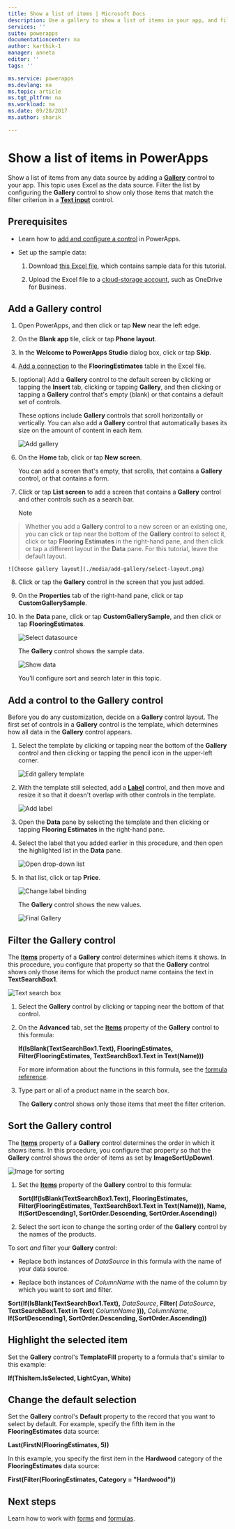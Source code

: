 ```yaml
---
title: Show a list of items | Microsoft Docs
description: Use a gallery to show a list of items in your app, and filter the list by specifying a criterion.
services: ''
suite: powerapps
documentationcenter: na
author: karthik-1
manager: anneta
editor: ''
tags: ''

ms.service: powerapps
ms.devlang: na
ms.topic: article
ms.tgt_pltfrm: na
ms.workload: na
ms.date: 09/28/2017
ms.author: sharik

---
```

# Show a list of items in PowerApps
Show a list of items from any data source by adding a **[Gallery](controls/control-gallery.md)** control to your app. This topic uses Excel as the data source. Filter the list by configuring the **Gallery** control to show only those items that match the filter criterion in a **[Text input](controls/control-text-input.md)** control.

## Prerequisites
* Learn how to [add and configure a control](maker/add-configure-controls.md) in PowerApps.

* Set up the sample data:
    1. Download [this Excel file](https://az787822.vo.msecnd.net/documentation/get-started-from-data/FlooringEstimates.xlsx), which contains sample data for this tutorial.

    2. Upload the Excel file to a [cloud-storage account](connections/cloud-storage-blob-connections.md), such as OneDrive for Business.

## Add a Gallery control
1. Open PowerApps, and then click or tap **New** near the left edge.

2. On the **Blank app** tile, click or tap **Phone layout**.

3. In the **Welcome to PowerApps Studio** dialog box, click or tap **Skip**.

4. [Add a connection](maker/add-data-connection.md) to the **FlooringEstimates** table in the Excel file.

5. (optional) Add a **Gallery** control to the default screen by clicking or tapping the **Insert** tab, clicking or tapping **Gallery**, and then clicking or tapping a **Gallery** control that's empty (blank) or that contains a default set of controls.

    These options include **Gallery** controls that scroll horizontally or vertically. You can also add a **Gallery** control that automatically bases its size on the amount of content in each item.

    ![Add gallery](./media/add-gallery/gallery-dropdown.png)

6. On the **Home** tab, click or tap **New screen**.

    You can add a screen that's empty, that scrolls, that contains a **Gallery** control, or that contains a form.

7. Click or tap **List screen** to add a screen that contains a **Gallery** control and other controls such as a search bar.

    > [!NOTE]
> Whether you add a **Gallery** control to a new screen or an existing one, you can click or tap near the bottom of the **Gallery** control to select it, click or tap **Flooring Estimates** in the right-hand pane, and then click or tap a different layout in the **Data** pane. For this tutorial, leave the default layout.

    ![Choose gallery layout](./media/add-gallery/select-layout.png)

8. Click or tap the **Gallery** control in the screen that you just added.

9. On the **Properties** tab of the right-hand pane, click or tap **CustomGallerySample**.

10. In the **Data** pane, click or tap **CustomGallerySample**, and then click or tap **FlooringEstimates**.

    ![Select datasource](./media/add-gallery/choose-data.png)

    The **Gallery** control shows the sample data.

    ![Show data](./media/add-gallery/show-data-default.png)

    You'll configure sort and search later in this topic.

## Add a control to the Gallery control
Before you do any customization, decide on a **Gallery** control layout. The first set of controls in a **Gallery** control is the template, which determines how all data in the **Gallery** control appears.

1. Select the template by clicking or tapping near the bottom of the **Gallery** control and then clicking or tapping the pencil icon in the upper-left corner.

    ![Edit gallery template](./media/add-gallery/edit-item.png)

2. With the template still selected, add a **[Label](controls/control-text-box.md)** control, and then move and resize it so that it doesn't overlap with other controls in the template.

    ![Add label](./media/add-gallery/add-text-box.png)
3. Open the **Data** pane by selecting the template and then clicking or tapping **Flooring Estimates** in the right-hand pane.

4. Select the label that you added earlier in this procedure, and then open the highlighted list in the **Data** pane.

    ![Open drop-down list](./media/add-gallery/open-dropdown.png)

5. In that list, click or tap **Price**.

    ![Change label binding](./media/add-gallery/change-binding.png)

    The **Gallery** control shows the new values.

    ![Final Gallery](./media/add-gallery/final-gallery.png)

## Filter the Gallery control
The **[Items](controls/properties-core.md)** property of a **Gallery** control determines which items it shows. In this procedure, you configure that property so that the **Gallery** control shows only those items for which the product name contains the text in **TextSearchBox1**.

![Text search box](./media/add-gallery/text-search-box.png)

1. Select the **Gallery** control by clicking or tapping near the bottom of that control.

2. On the **Advanced** tab, set the **[Items](controls/properties-core.md)** property of the **Gallery** control to this formula:

    **If(IsBlank(TextSearchBox1.Text), FlooringEstimates, Filter(FlooringEstimates, TextSearchBox1.Text in Text(Name)))**

    For more information about the functions in this formula, see the [formula reference](formula-reference.md).

3. Type part or all of a product name in the search box.

    The **Gallery** control shows only those items that meet the filter criterion.

## Sort the Gallery control
The **[Items](controls/properties-core.md)** property of a **Gallery** control determines the order in which it shows items. In this procedure, you configure that property so that the **Gallery** control shows the order of items as set by **ImageSortUpDown1**.

![Image for sorting](./media/add-gallery/image-sorting.png)

1. Set the **[Items](controls/properties-core.md)** property of the **Gallery** control to this formula:

    **Sort(If(IsBlank(TextSearchBox1.Text), FlooringEstimates, Filter(FlooringEstimates, TextSearchBox1.Text in Text(Name))), Name, If(SortDescending1, SortOrder.Descending, SortOrder.Ascending))**

2. Select the sort icon to change the sorting order of the **Gallery** control by the names of the products.

To sort *and* filter your **Gallery** control:

* Replace both instances of *DataSource* in this formula with the name of your data source.

* Replace both instances of *ColumnName* with the name of the column by which you want to sort and filter.

**Sort(If(IsBlank(TextSearchBox1.Text),** *DataSource*, **Filter(** *DataSource*, **TextSearchBox1.Text in Text(** *ColumnName* **))),** *ColumnName*, **If(SortDescending1, SortOrder.Descending, SortOrder.Ascending))**

## Highlight the selected item
Set the **Gallery** control's **TemplateFill** property to a formula that's similar to this example:

**If(ThisItem.IsSelected, LightCyan, White)**

## Change the default selection
Set the **Gallery** control's **Default** property to the record that you want to select by default. For example, specify the fifth item in the **FlooringEstimates** data source:

**Last(FirstN(FlooringEstimates, 5))**

In this example, you specify the first item in the **Hardwood** category of the **FlooringEstimates** data source:

**First(Filter(FlooringEstimates, Category = "Hardwood"))**

## Next steps
Learn how to work with [forms](working-with-forms.md) and [formulas](working-with-formulas.md).
